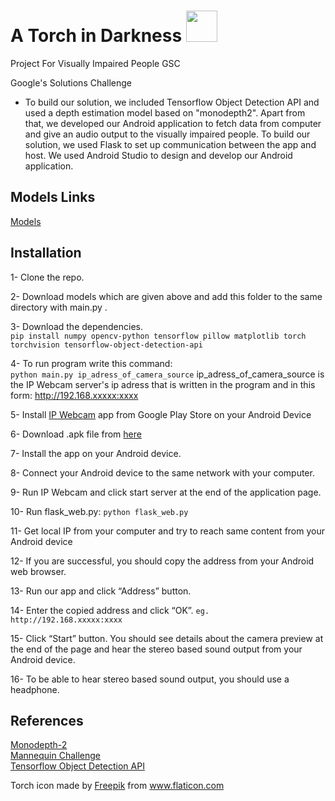 # A Torch in Darkness <img src="https://github.com/ozgurkara99/project-for-visually-impaired-people-gsc/blob/master/torch.png" width="50" />


Project For Visually Impaired People GSC

Google's Solutions Challenge
- To build our solution, we included Tensorflow Object Detection API and used a depth estimation model based on "monodepth2". Apart from that, we developed our Android application to fetch data from computer and give an audio output to the visually impaired people. To build our solution, we used Flask to set up communication between the app and host. We used Android Studio to design and develop our Android application.

## Models Links
[Models](https://drive.google.com/open?id=1Q28giepDWvGJzW1IDZaEVDbYSUW-z7Aw)

## Installation
1- Clone the repo.

2- Download models which are given above and add this folder to the same directory with main.py .

3- Download the dependencies.  
`pip install numpy opencv-python tensorflow pillow matplotlib torch torchvision tensorflow-object-detection-api`

4- To run program write this command:  
`python main.py ip_adress_of_camera_source`
ip_adress_of_camera_source is the IP Webcam server's ip adress that is written in the program and in this form: http://192.168.xxxxx:xxxx

5- Install [IP Webcam](https://play.google.com/store/apps/details?id=com.pas.webcam&hl=tr) app from Google Play Store on your Android Device 

6- Download .apk file from [here](https://github.com/ozgurkara99/project-for-visually-impaired-people-gsc/blob/master/android_app/app/release/app-release.apk)

7- Install the app on your Android device.

8- Connect your Android device to the same network with your computer.

9- Run IP Webcam and click start server at the end of the application page.

10- Run flask_web.py:
`python flask_web.py`

11- Get local IP from your computer and try to reach same content from your Android device

12- If you are successful, you should copy the address from your Android web browser.

13- Run our app and click “Address” button.

14- Enter the copied address and click “OK”.
`eg. http://192.168.xxxxx:xxxx`

15- Click “Start” button. You should see details about the camera preview at the end of the page and hear the stereo based sound output from your Android device.

16- To be able to hear stereo based sound output, you should use a headphone.

## References
[Monodepth-2](https://github.com/nianticlabs/monodepth2)   
[Mannequin Challenge](https://github.com/google/mannequinchallenge)  
[Tensorflow Object Detection API](https://github.com/tensorflow/models/tree/master/research/object_detection)

Torch icon made by <a href="https://www.flaticon.com/authors/freepik" title="Freepik">Freepik</a> from <a href="https://www.flaticon.com/" title="Flaticon"> www.flaticon.com</a>

